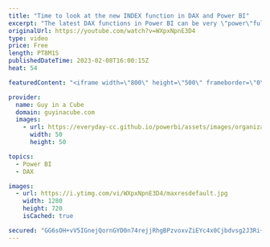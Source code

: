 ```yaml
---
title: "Time to look at the new INDEX function in DAX and Power BI"
excerpt: "The latest DAX functions in Power BI can be very \"power\"ful! Patrick starts by looking at the INDEX function to solve a customer problem!  Blog announcement: https://powerbi.microsoft.com/blog/power-bi-december-2022-feature-summary/#post-21693-_Toc121395731  INDEX function (DAX) https://learn.microsoft.com/dax/index-function-dax"
originalUrl: https://youtube.com/watch?v=WXpxNpnE3D4
type: video
price: Free
length: PT8M1S
publishedDateTime: 2023-02-08T16:00:15Z
heat: 54

featuredContent: "<iframe width=\"800\" height=\"500\" frameborder=\"0\" src=\"https://www.youtube.com/embed/WXpxNpnE3D4\" allow=\"accelerometer; autoplay; encrypted-media; gyroscope; picture-in-picture\" allowfullscreen></iframe>"

provider:
  name: Guy in a Cube
  domain: guyinacube.com
  images:
    - url: https://everyday-cc.github.io/powerbi/assets/images/organizations/guyinacube.com-50x50.jpg
      width: 50
      height: 50

topics:
  - Power BI
  - DAX

images:
  - url: https://i.ytimg.com/vi/WXpxNpnE3D4/maxresdefault.jpg
    width: 1280
    height: 720
    isCached: true

secured: "GG6sOH+vV5IGnejQornGYD0n74rejjRhgBPzvoxvZiEYc4x0Cjbdvsg2J3Ri+eGie8M03RlmwYG/SCvTyaLrTOSS95GHFQzlouj39GDwiIZv9vRb/hvWMk0hTB4ItP2pgc3hnXpL5D88eTtvqnIbsCunR06NQ5Nh1Fcbasp1bYafnv323K8FoC32P7OaRIsQ5HMYn/wakOQdHNkqXd3CGG8ALN7uVyx9gw6xy3HNc2TAu/HBMYlEcHRRVIWaYt8OG/11RHkHicOCnC9uxWbYtU127VMbSLFSF6sh924FI7KcQfHxqUD3b/8LSH/XXZrogJrYMIOktQMncdniNGFTMtIEl9F3yCdip3PIhtzqjJc/jJUk66d6bpUoaptuYRhLz13yY7TOD/ZaJQZ5CYRn5/MjP2HTevSqosaC6iY/ZIQ=;Rqc/YKA2q6bSmf76m75CWw=="
---
```


